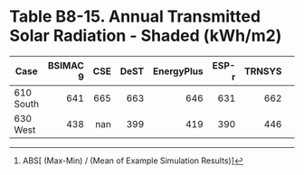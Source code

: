 # Table B8-15. Annual Transmitted Solar Radiation - Shaded (kWh/m2)
| Case |BSIMAC 9 |CSE |DeST |EnergyPlus |ESP-r |TRNSYS | |Min |Max |Mean |Dev % [^1] | |TestSoftware1 |
|-----|-----:|-----:|-----:|-----:|-----:|-----:|-----:|-----:|-----:|-----:|-----:|-----:|-----:|
| 610 South |641 |665 |663 |646 |631 |662 | |631 |665 |651 |5.2 | |646 |
| 630 West |438 |nan |399 |419 |390 |446 | |390 |446 |418 |13.4 | |419 |

[^1]: ABS[ (Max-Min) / (Mean of Example Simulation Results)]

